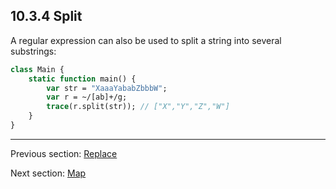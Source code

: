 ## 10.3.4 Split

A regular expression can also be used to split a string into several substrings:

```haxe
class Main {
    static function main() {
        var str = "XaaaYababZbbbW";
        var r = ~/[ab]+/g;
        trace(r.split(str)); // ["X","Y","Z","W"]
    }
}

```

---

Previous section: [Replace](std-regex-replace.md)

Next section: [Map](std-regex-map.md)